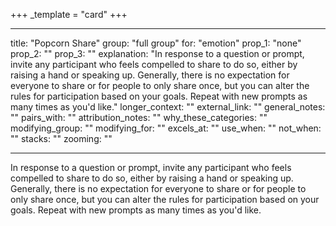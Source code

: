 +++
_template = "card"
+++

---
title: "Popcorn Share"
group: "full group"
for: "emotion"
prop_1: "none"
prop_2: ""
prop_3: ""
explanation: "In response to a question or prompt, invite any participant who feels compelled to share to do so, either by raising a hand or speaking up. Generally, there is no expectation for everyone to share or for people to only share once, but you can alter the rules for participation based on your goals. Repeat with new prompts as many times as you\'d like."
longer_context: ""
external_link: ""
general_notes: ""
pairs_with: ""
attribution_notes: ""
why_these_categories: ""
modifying_group: ""
modifying_for: ""
excels_at: ""
use_when: ""
not_when: ""
stacks: ""
zooming: ""

---

In response to a question or prompt, invite any participant who feels compelled to share to do so, either by raising a hand or speaking up. Generally, there is no expectation for everyone to share or for people to only share once, but you can alter the rules for participation based on your goals. Repeat with new prompts as many times as you'd like.
